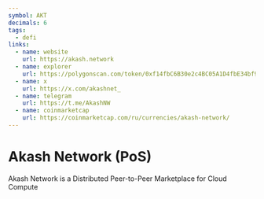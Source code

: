 ```yaml
---
symbol: AKT
decimals: 6
tags:
  - defi
links:
  - name: website
    url: https://akash.network
  - name: explorer
    url: https://polygonscan.com/token/0xf14fbC6B30e2c4BC05A1D4fbE34bf9f14313309D
  - name: x
    url: https://x.com/akashnet_
  - name: telegram
    url: https://t.me/AkashNW
  - name: coinmarketcap
    url: https://coinmarketcap.com/ru/currencies/akash-network/
---
```


# Akash Network (PoS)

Akash Network is a Distributed Peer-to-Peer Marketplace for Cloud Compute
